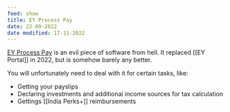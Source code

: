 ```yaml
---
feed: show
title: EY Process Pay
date: 22-09-2022
date modified: 17-11-2022
---
```


[EY Process Pay](https://aka.ms/eyprocesspay) is an evil piece of software from hell. It replaced [[EY Portal]] in 2022, but is somehow barely any better.

You will unfortunately need to deal with it for certain tasks, like:

- Getting your payslips
- Declaring investments and additional income sources for tax calculation
- Gettings [[India Perks+]] reimbursements